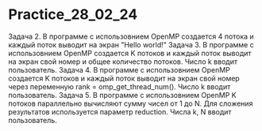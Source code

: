 # Practice_28_02_24
Задача 2. В программе с использовнием OpenMP создается 4 потока и каждый поток выводит на экран "Hello world!"
Задача 3. В программе с использовнием OpenMP создается K потоков и каждый поток выводит на экран свой номер и общее количество потоков. Число k вводит пользователь.
Задача 4. В программе с использовнием OpenMP создается K потоков и каждый поток выводит на экран свой номер через переменную rank = omp_get_thread_num(). Число k вводит пользователь.
Задача 5. В программе с использовнием OpenMP K потоков параллельно вычисляют сумму чисел от 1 до N. Для сложения результатов используется параметр reduction. Числа k, N вводит пользователь.

